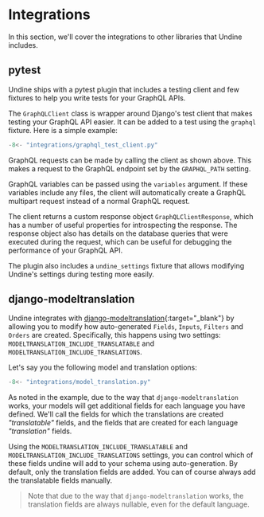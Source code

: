 # Integrations

In this section, we'll cover the integrations to other libraries that
Undine includes.

## pytest

Undine ships with a pytest plugin that includes a testing client and few fixtures
to help you write tests for your GraphQL APIs.

The `GraphQLClient` class is wrapper around Django's test client that
makes testing your GraphQL API easier. It can be added to a test using
the `graphql` fixture. Here is a simple example:

```python
-8<- "integrations/graphql_test_client.py"
```

GraphQL requests can be made by calling the client as shown above.
This makes a request to the GraphQL endpoint set by the `GRAPHQL_PATH` setting.

GraphQL variables can be passed using the `variables` argument. If these variables
include any files, the client will automatically create a GraphQL multipart request
instead of a normal GraphQL request.

The client returns a custom response object `GraphQLClientResponse`,
which has a number of useful properties for introspecting the response.
The response object also has details on the database queries that were executed
during the request, which can be useful for debugging the performance of your
GraphQL API.

The plugin also includes a `undine_settings` fixture that allows modifying
Undine's settings during testing more easily.

## django-modeltranslation

Undine integrates with [django-modeltranslation]{:target="_blank"}
by allowing you to modify how auto-generated `Fields`, `Inputs`, `Filters`
and `Orders` are created. Specifically, this happens using two settings:
`MODELTRANSLATION_INCLUDE_TRANSLATABLE` and `MODELTRANSLATION_INCLUDE_TRANSLATIONS`.

[django-modeltranslation]: https://github.com/deschler/django-modeltranslation

Let's say you the following model and translation options:

```python
-8<- "integrations/model_translation.py"
```

As noted in the example, due to the way that `django-modeltranslation` works,
your models will get additional fields for each language you have defined.
We'll call the fields for which the translations are created _"translatable"_ fields,
and the fields that are created for each language _"translation"_ fields.

Using the `MODELTRANSLATION_INCLUDE_TRANSLATABLE` and `MODELTRANSLATION_INCLUDE_TRANSLATIONS`
settings, you can control which of these fields undine will add to your schema
using auto-generation. By default, only the translation fields are added.
You can of course always add the translatable fields manually.

> Note that due to the way that `django-modeltranslation` works,
> the translation fields are always nullable, even for the default language.
